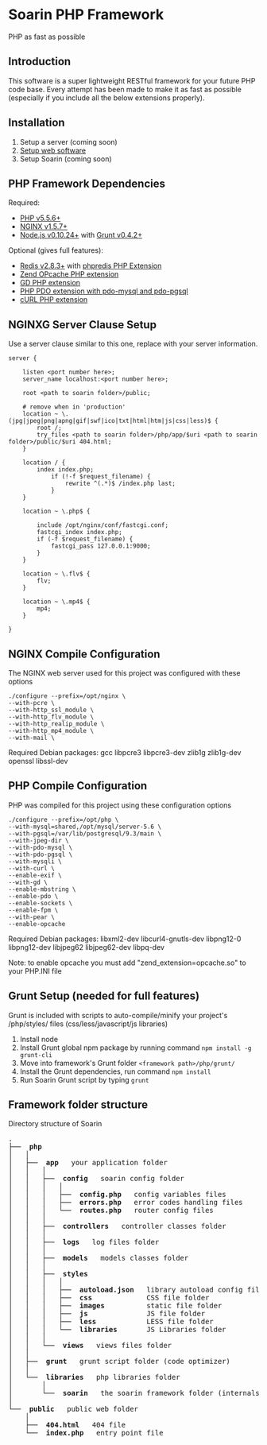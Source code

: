 Soarin PHP Framework
===========================
PHP as fast as possible

Introduction
-----------------------------

This software is a super lightweight RESTful framework for your future PHP code base. Every attempt has been made to make it as fast as possible (especially if you include all the below extensions properly).

Installation
-----------------------------

1. Setup a server (coming soon)
2. [Setup web software](https://github.com/charleshross/soarin/wiki/Setup-web-server)
3. Setup Soarin (coming soon)

PHP Framework Dependencies
-----------------------------

Required:

* [PHP v5.5.6+](http://www.php.net/)
* [NGINX v1.5.7+](http://nginx.org/)
* [Node.js v0.10.24+](http://www.nodejs.org) with [Grunt v0.4.2+](http://gruntjs.com/)

Optional (gives full features):

* [Redis v2.8.3+](http://redis.io/) with [phpredis PHP Extension](https://github.com/nicolasff/phpredis)
* [Zend OPcache PHP extension](http://us2.php.net/opcache)
* [GD PHP extension](http://php.net/manual/en/book.image.php)
* [PHP PDO extension with pdo-mysql and pdo-pgsql](http://www.php.net/manual/en/book.pdo.php)
* [cURL PHP extension](http://php.net/manual/en/book.curl.php)

NGINXG Server Clause Setup
-----------------------------
Use a server clause similar to this one, replace <items like this> with your server information.
	
	server {

		listen <port number here>;
		server_name localhost:<port number here>;
		
		root <path to soarin folder>/public;
	    
		# remove when in 'production'
		location ~ \.(jpg|jpeg|png|apng|gif|swf|ico|txt|html|htm|js|css|less)$ {
			root /;
			try_files <path to soarin folder>/php/app/$uri <path to soarin folder>/public/$uri 404.html;
		}
		
		location / {
			index index.php;
				if (!-f $request_filename) {
					rewrite ^(.*)$ /index.php last;
				}
		}

		location ~ \.php$ {

			include /opt/nginx/conf/fastcgi.conf;
			fastcgi_index index.php;
			if (-f $request_filename) {
				fastcgi_pass 127.0.0.1:9000;
			}
		}
		
		location ~ \.flv$ {
			flv;
		}
		
		location ~ \.mp4$ {
			mp4;
		}

	}

NGINX Compile Configuration
-----------------------------
The NGINX web server used for this project was configured with these options

	./configure --prefix=/opt/nginx \
	--with-pcre \
	--with-http_ssl_module \
	--with-http_flv_module \
	--with-http_realip_module \
	--with-http_mp4_module \
	--with-mail \

Required Debian packages: gcc libpcre3 libpcre3-dev zlib1g zlib1g-dev openssl libssl-dev

PHP Compile Configuration
-----------------------------
PHP was compiled for this project using these configuration options

	./configure --prefix=/opt/php \
	--with-mysql=shared,/opt/mysql/server-5.6 \
	--with-pgsql=/var/lib/postgresql/9.3/main \
	--with-jpeg-dir \
	--with-pdo-mysql \
	--with-pdo-pgsql \
	--with-mysqli \
	--with-curl \
	--enable-exif \
	--with-gd \
	--enable-mbstring \
	--enable-pdo \
	--enable-sockets \
	--enable-fpm \
	--with-pear \
	--enable-opcache

Required Debian packages: libxml2-dev libcurl4-gnutls-dev libpng12-0 libpng12-dev libjpeg62 libjpeg62-dev libpq-dev

Note: to enable opcache you must add "zend_extension=opcache.so" to your PHP.INI file

Grunt Setup (needed for full features)
-----------------------------
Grunt is included with scripts to auto-compile/minify your project's /php/styles/ files (css/less/javascript/js libraries)

1. Install node
2. Install Grunt global npm package by running command `npm install -g grunt-cli`
3. Move into framework's Grunt folder `<framework path>/php/grunt/`
4. Install the Grunt dependencies, run command `npm install`
5. Run Soarin Grunt script by typing `grunt`

Framework folder structure
-----------------------------
Directory structure of Soarin

<pre>
.
├── <b> php </b>
│   │   
│   ├── <b> app </b>  your application folder
│   │   │   
│   │   ├── <b> config </b>  soarin config folder
│   │   │   │   
│   │   │   ├── <b> config.php </b>  config variables files
│   │   │   ├── <b> errors.php </b>  error codes handling files
│   │   │   └── <b> routes.php </b>  router config files
│   │   │   
│   │   ├── <b> controllers </b>  controller classes folder
│   │   │   
│   │   ├── <b> logs </b>  log files folder
│   │   │   
│   │   ├── <b> models </b>  models classes folder
│   │   │   
│   │   ├── <b> styles </b>
│   │   │   │
│   │   │   ├── <b> autoload.json </b>  library autoload config file
│   │   │   ├── <b> css </b>            CSS file folder
│   │   │   ├── <b> images </b>         static file folder
│   │   │   ├── <b> js </b>             JS file folder
│   │   │   ├── <b> less </b>           LESS file folder
│   │   │   └── <b> libraries </b>      JS Libraries folder
│   │   │   
│   │   └── <b> views </b>  views files folder
│   │   
│   ├── <b> grunt </b>  grunt script folder (code optimizer)
│   │   
│   └── <b> libraries </b>  php libraries folder
│       │  
│       └── <b> soarin </b>  the soarin framework folder (internals)
│   
└── <b> public </b>  public web folder
    │  
    ├── <b> 404.html </b>  404 file
    └── <b> index.php </b>  entry point file

</pre>